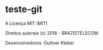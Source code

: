 # teste-git

A Licença MIT (MIT)

Direitos autorais (c) 2018 - BRAZISTELECOM

Desenvolvedores:
Gulliver 
Kleber
